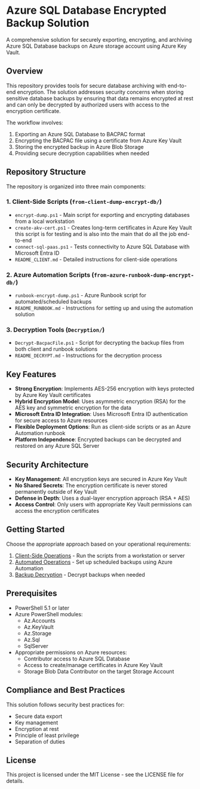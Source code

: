 # Azure SQL Database Encrypted Backup Solution

A comprehensive solution for securely exporting, encrypting, and archiving Azure SQL Database backups on Azure storage account using Azure Key Vault.

## Overview

This repository provides tools for secure database archiving with end-to-end encryption. The solution addresses security concerns when storing sensitive database backups by ensuring that data remains encrypted at rest and can only be decrypted by authorized users with access to the encryption certificate.

The workflow involves:
1. Exporting an Azure SQL Database to BACPAC format
2. Encrypting the BACPAC file using a certificate from Azure Key Vault
3. Storing the encrypted backup in Azure Blob Storage
4. Providing secure decryption capabilities when needed

## Repository Structure

The repository is organized into three main components:

### 1. Client-Side Scripts (`from-client-dump-encrypt-db/`)
- `encrypt-dump.ps1` - Main script for exporting and encrypting databases from a local workstation
- `create-akv-cert.ps1` - Creates long-term certificates in Azure Key Vault this script is for testing and is also into the main that do all the job end-to-end
- `connect-sql-paas.ps1` - Tests connectivity to Azure SQL Database with Microsoft Entra ID
- `README_CLIENT.md` - Detailed instructions for client-side operations

### 2. Azure Automation Scripts (`from-azure-runbook-dump-encrypt-db/`)
- `runbook-encrypt-dump.ps1` - Azure Runbook script for automated/scheduled backups
- `README_RUNBOOK.md` - Instructions for setting up and using the automation solution

### 3. Decryption Tools (`Decryption/`)
- `Decrypt-BacpacFile.ps1` - Script for decrypting the backup files from both client and runbook solutions
- `README_DECRYPT.md` - Instructions for the decryption process

## Key Features

- **Strong Encryption**: Implements AES-256 encryption with keys protected by Azure Key Vault certificates
- **Hybrid Encryption Model**: Uses asymmetric encryption (RSA) for the AES key and symmetric encryption for the data
- **Microsoft Entra ID Integration**: Uses Microsoft Entra ID authentication for secure access to Azure resources
- **Flexible Deployment Options**: Run as client-side scripts or as an Azure Automation runbook
- **Platform Independence**: Encrypted backups can be decrypted and restored on any Azure SQL Server

## Security Architecture

- **Key Management**: All encryption keys are secured in Azure Key Vault
- **No Shared Secrets**: The encryption certificate is never stored permanently outside of Key Vault
- **Defense in Depth**: Uses a dual-layer encryption approach (RSA + AES)
- **Access Control**: Only users with appropriate Key Vault permissions can access the encryption certificates

## Getting Started

Choose the appropriate approach based on your operational requirements:

1. [Client-Side Operations](from-client-dump-encrypt-db/README_CLIENT.md) - Run the scripts from a workstation or server
2. [Automated Operations](from-azure-runbook-dump-encrypt-db/README_RUNBOOK.md) - Set up scheduled backups using Azure Automation
3. [Backup Decryption](Decryption/README_DECRYPT.md) - Decrypt backups when needed

## Prerequisites

- PowerShell 5.1 or later
- Azure PowerShell modules:
  - Az.Accounts
  - Az.KeyVault
  - Az.Storage
  - Az.Sql
  - SqlServer
- Appropriate permissions on Azure resources:
  - Contributor access to Azure SQL Database
  - Access to create/manage certificates in Azure Key Vault
  - Storage Blob Data Contributor on the target Storage Account

## Compliance and Best Practices

This solution follows security best practices for:
- Secure data export
- Key management
- Encryption at rest
- Principle of least privilege
- Separation of duties

## License

This project is licensed under the MIT License - see the LICENSE file for details.

